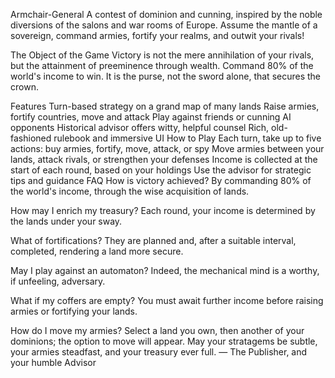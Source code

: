 Armchair-General
A contest of dominion and cunning, inspired by the noble diversions of the salons and war rooms of Europe.
Assume the mantle of a sovereign, command armies, fortify your realms, and outwit your rivals!

The Object of the Game
Victory is not the mere annihilation of your rivals, but the attainment of preeminence through wealth. Command 80% of the world's income to win. It is the purse, not the sword alone, that secures the crown.

Features
Turn-based strategy on a grand map of many lands
Raise armies, fortify countries, move and attack
Play against friends or cunning AI opponents
Historical advisor offers witty, helpful counsel
Rich, old-fashioned rulebook and immersive UI
How to Play
Each turn, take up to five actions: buy armies, fortify, move, attack, or spy
Move armies between your lands, attack rivals, or strengthen your defenses
Income is collected at the start of each round, based on your holdings
Use the advisor for strategic tips and guidance
FAQ
How is victory achieved?
By commanding 80% of the world's income, through the wise acquisition of lands.

How may I enrich my treasury?
Each round, your income is determined by the lands under your sway.

What of fortifications?
They are planned and, after a suitable interval, completed, rendering a land more secure.

May I play against an automaton?
Indeed, the mechanical mind is a worthy, if unfeeling, adversary.

What if my coffers are empty?
You must await further income before raising armies or fortifying your lands.

How do I move my armies?
Select a land you own, then another of your dominions; the option to move will appear.
May your stratagems be subtle, your armies steadfast, and your treasury ever full.
— The Publisher, and your humble Advisor
